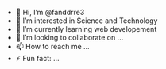 - 👋 Hi, I’m @fanddrre3
- 👀 I’m interested in Science and Technology
- 🌱 I’m currently learning web developement
- 💞️ I’m looking to collaborate on ...
- 📫 How to reach me ...
- ⚡ Fun fact: ...

<!---
fanddrre3/fanddrre3 is a ✨ special ✨ repository because its `README.md` (this file) appears on your GitHub profile.
You can click the Preview link to take a look at your changes.
--->
